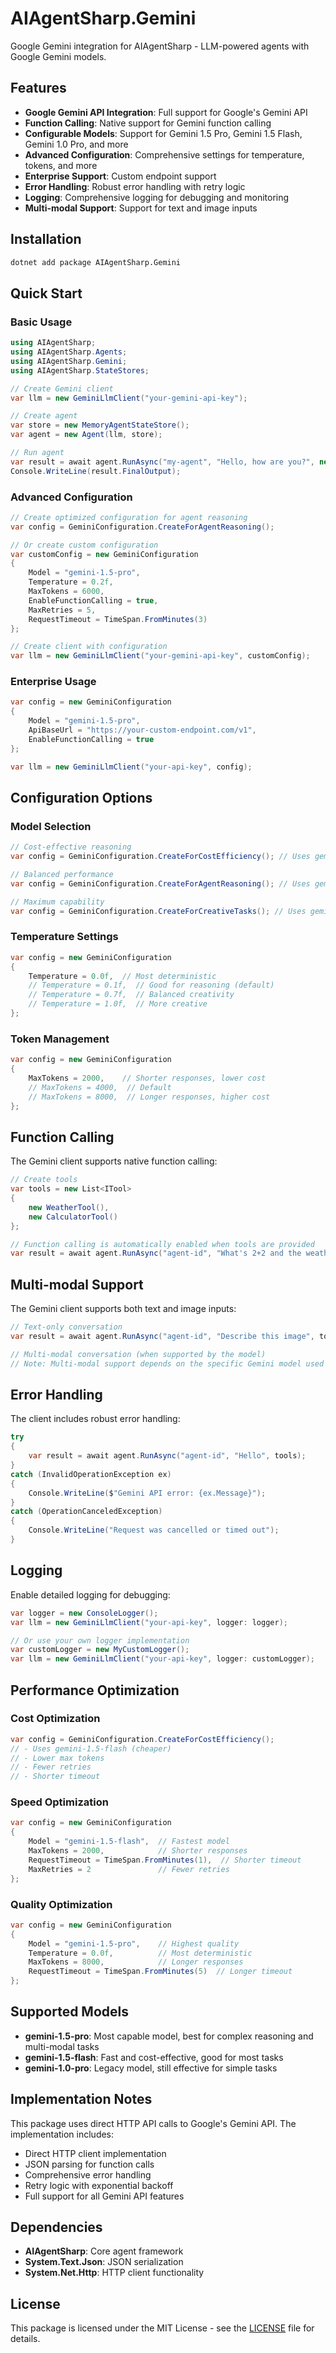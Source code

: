 # AIAgentSharp.Gemini

Google Gemini integration for AIAgentSharp - LLM-powered agents with Google Gemini models.

## Features

- **Google Gemini API Integration**: Full support for Google's Gemini API
- **Function Calling**: Native support for Gemini function calling
- **Configurable Models**: Support for Gemini 1.5 Pro, Gemini 1.5 Flash, Gemini 1.0 Pro, and more
- **Advanced Configuration**: Comprehensive settings for temperature, tokens, and more
- **Enterprise Support**: Custom endpoint support
- **Error Handling**: Robust error handling with retry logic
- **Logging**: Comprehensive logging for debugging and monitoring
- **Multi-modal Support**: Support for text and image inputs

## Installation

```bash
dotnet add package AIAgentSharp.Gemini
```

## Quick Start

### Basic Usage

```csharp
using AIAgentSharp;
using AIAgentSharp.Agents;
using AIAgentSharp.Gemini;
using AIAgentSharp.StateStores;

// Create Gemini client
var llm = new GeminiLlmClient("your-gemini-api-key");

// Create agent
var store = new MemoryAgentStateStore();
var agent = new Agent(llm, store);

// Run agent
var result = await agent.RunAsync("my-agent", "Hello, how are you?", new List<ITool>());
Console.WriteLine(result.FinalOutput);
```

### Advanced Configuration

```csharp
// Create optimized configuration for agent reasoning
var config = GeminiConfiguration.CreateForAgentReasoning();

// Or create custom configuration
var customConfig = new GeminiConfiguration
{
    Model = "gemini-1.5-pro",
    Temperature = 0.2f,
    MaxTokens = 6000,
    EnableFunctionCalling = true,
    MaxRetries = 5,
    RequestTimeout = TimeSpan.FromMinutes(3)
};

// Create client with configuration
var llm = new GeminiLlmClient("your-gemini-api-key", customConfig);
```

### Enterprise Usage

```csharp
var config = new GeminiConfiguration
{
    Model = "gemini-1.5-pro",
    ApiBaseUrl = "https://your-custom-endpoint.com/v1",
    EnableFunctionCalling = true
};

var llm = new GeminiLlmClient("your-api-key", config);
```

## Configuration Options

### Model Selection

```csharp
// Cost-effective reasoning
var config = GeminiConfiguration.CreateForCostEfficiency(); // Uses gemini-1.5-flash

// Balanced performance
var config = GeminiConfiguration.CreateForAgentReasoning(); // Uses gemini-1.5-pro

// Maximum capability
var config = GeminiConfiguration.CreateForCreativeTasks(); // Uses gemini-1.5-pro
```

### Temperature Settings

```csharp
var config = new GeminiConfiguration
{
    Temperature = 0.0f,  // Most deterministic
    // Temperature = 0.1f,  // Good for reasoning (default)
    // Temperature = 0.7f,  // Balanced creativity
    // Temperature = 1.0f,  // More creative
};
```

### Token Management

```csharp
var config = new GeminiConfiguration
{
    MaxTokens = 2000,    // Shorter responses, lower cost
    // MaxTokens = 4000,  // Default
    // MaxTokens = 8000,  // Longer responses, higher cost
};
```

## Function Calling

The Gemini client supports native function calling:

```csharp
// Create tools
var tools = new List<ITool>
{
    new WeatherTool(),
    new CalculatorTool()
};

// Function calling is automatically enabled when tools are provided
var result = await agent.RunAsync("agent-id", "What's 2+2 and the weather in NYC?", tools);
```

## Multi-modal Support

The Gemini client supports both text and image inputs:

```csharp
// Text-only conversation
var result = await agent.RunAsync("agent-id", "Describe this image", tools);

// Multi-modal conversation (when supported by the model)
// Note: Multi-modal support depends on the specific Gemini model used
```

## Error Handling

The client includes robust error handling:

```csharp
try
{
    var result = await agent.RunAsync("agent-id", "Hello", tools);
}
catch (InvalidOperationException ex)
{
    Console.WriteLine($"Gemini API error: {ex.Message}");
}
catch (OperationCanceledException)
{
    Console.WriteLine("Request was cancelled or timed out");
}
```

## Logging

Enable detailed logging for debugging:

```csharp
var logger = new ConsoleLogger();
var llm = new GeminiLlmClient("your-api-key", logger: logger);

// Or use your own logger implementation
var customLogger = new MyCustomLogger();
var llm = new GeminiLlmClient("your-api-key", logger: customLogger);
```

## Performance Optimization

### Cost Optimization

```csharp
var config = GeminiConfiguration.CreateForCostEfficiency();
// - Uses gemini-1.5-flash (cheaper)
// - Lower max tokens
// - Fewer retries
// - Shorter timeout
```

### Speed Optimization

```csharp
var config = new GeminiConfiguration
{
    Model = "gemini-1.5-flash",  // Fastest model
    MaxTokens = 2000,            // Shorter responses
    RequestTimeout = TimeSpan.FromMinutes(1),  // Shorter timeout
    MaxRetries = 2               // Fewer retries
};
```

### Quality Optimization

```csharp
var config = new GeminiConfiguration
{
    Model = "gemini-1.5-pro",    // Highest quality
    Temperature = 0.0f,          // Most deterministic
    MaxTokens = 8000,            // Longer responses
    RequestTimeout = TimeSpan.FromMinutes(5)  // Longer timeout
};
```

## Supported Models

- **gemini-1.5-pro**: Most capable model, best for complex reasoning and multi-modal tasks
- **gemini-1.5-flash**: Fast and cost-effective, good for most tasks
- **gemini-1.0-pro**: Legacy model, still effective for simple tasks

## Implementation Notes

This package uses direct HTTP API calls to Google's Gemini API. The implementation includes:

- Direct HTTP client implementation
- JSON parsing for function calls
- Comprehensive error handling
- Retry logic with exponential backoff
- Full support for all Gemini API features

## Dependencies

- **AIAgentSharp**: Core agent framework
- **System.Text.Json**: JSON serialization
- **System.Net.Http**: HTTP client functionality

## License

This package is licensed under the MIT License - see the [LICENSE](../../LICENSE) file for details.
